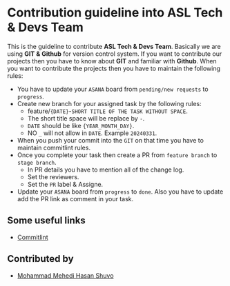 # Contribution guideline into ASL Tech & Devs Team
This is the guideline to contribute **ASL Tech & Devs Team**. Basically we are using **GIT & Github** for version control system. If you want to contribute our projects then you have to know about **GIT** and familiar with **Github**. When you want to contribute the projects then you have to maintain the following rules:

- You have to update your `ASANA` board from `pending/new requests` to `progress`.
- Create new branch for your assigned task by the following rules:
    - feature/`{DATE}`-`SHORT TITLE OF THE TASK WITHOUT SPACE`.
    - The short title space will be replace by `-`.
    - `DATE` should be like `{YEAR_MONTH_DAY}`.
    - NO `_` will not allow in `DATE`. Example `20240331`.
- When you push your commit into the `GIT` on that time you have to maintain commitlint rules.
- Once you complete your task then create a PR from `feature branch` to `stage branch`.
    - In PR details you have to mention all of the change log.
    - Set the reviewers.
    - Set the `PR` label & Assigne.
- Update your  `ASANA` board from `progress` to `done`. Also you have to update add the PR link as comment in your task.

## Some useful links

- [Commitlint](https://commitlint.js.org/)

## Contributed by

- [Mohammad Mehedi Hasan Shuvo](https://github.com/shuvo-asl)
